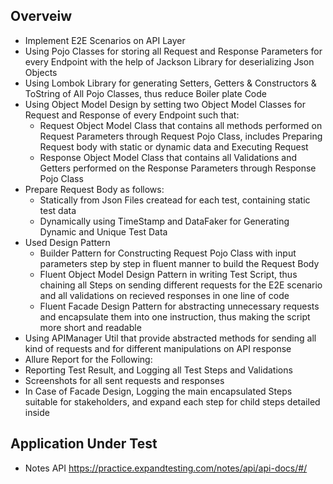 ## Overveiw
- Implement E2E Scenarios on API Layer
- Using Pojo Classes for storing all Request and Response Parameters for every Endpoint with the help of Jackson Library for deserializing Json Objects
- Using Lombok Library for generating Setters, Getters & Constructors & ToString of All Pojo Classes, thus reduce Boiler plate Code
- Using Object Model Design by setting two Object Model Classes for Request and Response of every Endpoint such that:
  - Request Object Model Class that contains all methods performed on Request Parameters through Request Pojo Class, includes Preparing Request body with static or dynamic data and Executing Request
  - Response Object Model Class that contains all Validations and Getters performed on the Response Parameters through Response Pojo Class
- Prepare Request Body as follows:
  - Statically from Json Files createad for each test, containing static test data
  - Dynamically using TimeStamp and DataFaker for Generating Dynamic and Unique Test Data
- Used Design Pattern
  -	Builder Pattern for Constructing Request Pojo Class with input parameters step by step in fluent manner to build the Request Body
  - Fluent Object Model Design Pattern in writing Test Script, thus chaining all Steps on sending different requests for the E2E scenario and all validations on recieved responses in one line of code
  - Fluent Facade Design Pattern for abstracting unnecessary requests and encapsulate them into one instruction, thus making the script more short and readable
-	Using APIManager Util that provide abstracted methods for sending all kind of requests and for different manipulations on API response
-	Allure Report for the Following:
  - Reporting Test Result, and Logging all Test Steps and Validations
  - Screenshots for all sent requests and responses
  - In Case of Facade Design, Logging the main encapsulated Steps suitable for stakeholders, and expand each step for child steps detailed inside 

## Application Under Test
- Notes API https://practice.expandtesting.com/notes/api/api-docs/#/